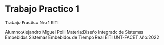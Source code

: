 # Trabajo Practico 1
Trabajo Practico Nro 1 EITI

Alumno:Alejandro Miguel Polli
Materia:Diseño Integrado de Sistemas Embebidos
Sistemas Embebidos de Tiempo Real 
EITI
UNT-FACET
Año:2022
